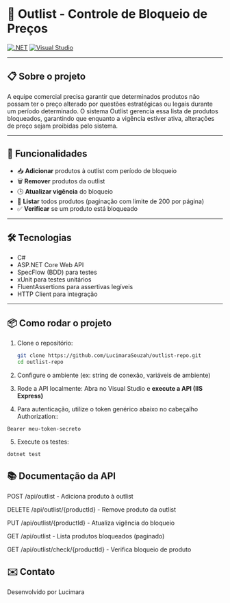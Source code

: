 # 🚫 Outlist - Controle de Bloqueio de Preços

[![.NET](https://img.shields.io/badge/.NET-8-blue?style=flat-square)](https://dotnet.microsoft.com/)
[![Visual Studio](https://img.shields.io/badge/Visual%20Studio-2022-blue?style=flat-square&logo=visual-studio&logoColor=white)](https://visualstudio.microsoft.com/)

---

## 📋 Sobre o projeto

A equipe comercial precisa garantir que determinados produtos não possam ter o preço alterado por questões estratégicas ou legais durante um período determinado.
O sistema Outlist gerencia essa lista de produtos bloqueados, garantindo que enquanto a vigência estiver ativa, alterações de preço sejam proibidas pelo sistema.

---

## 🚀 Funcionalidades

- 📥 **Adicionar** produtos à outlist com período de bloqueio  
- 🗑️ **Remover** produtos da outlist  
- 🕒 **Atualizar vigência** do bloqueio  
- 📄 **Listar** todos produtos (paginação com limite de 200 por página)  
- ✅ **Verificar** se um produto está bloqueado  

---

## 🛠️ Tecnologias

- C#  
- ASP.NET Core Web API  
- SpecFlow (BDD) para testes  
- xUnit para testes unitários  
- FluentAssertions para assertivas legíveis  
- HTTP Client para integração  

---

## 📦 Como rodar o projeto

1. Clone o repositório:  
   ```bash
   git clone https://github.com/LucimaraSouzah/outlist-repo.git
   cd outlist-repo

2. Configure o ambiente (ex: string de conexão, variáveis de ambiente)

3. Rode a API localmente:
Abra no Visual Studio e **execute a API (IIS Express)**

4. Para autenticação, utilize o token genérico abaixo no cabeçalho Authorization::
  ```
  Bearer meu-token-secreto
  ```

5. Execute os testes:
  ```
  dotnet test
  ```

## 📚 Documentação da API
POST /api/outlist - Adiciona produto à outlist

DELETE /api/outlist/{productId} - Remove produto da outlist

PUT /api/outlist/{productId} - Atualiza vigência do bloqueio

GET /api/outlist - Lista produtos bloqueados (paginado)

GET /api/outlist/check/{productId} - Verifica bloqueio de produto


## ✉️ Contato
Desenvolvido por Lucimara
